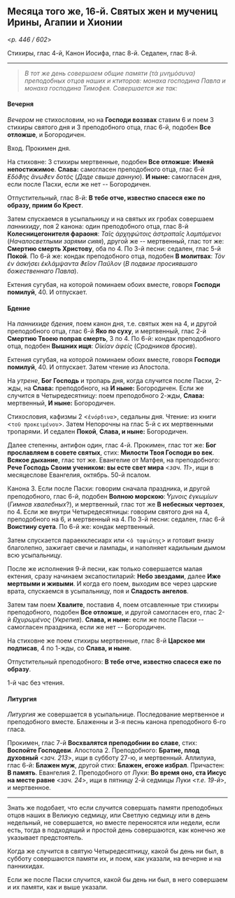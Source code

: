 
## Месяца того же, 16-й. Святых жен и мучениц Ирины, Агапии и Хионии  

<*p. 446 / 602*>

Стихиры, глас 4-й, Канон Иосифа, глас 8-й. Седален, глас 8-й.    

---

> *В тот же день совершаем общие памяти (τὰ μνημόσυνα) преподобных отцов наших и ктиторов: монаха 
> господина Павла и монаха господина Тимофея. Совершается же так:*

#### Вечерня

*Вечером* не стихословим, но на **Господи воззвах** ставим 6 и поем 3 стихиры святого дня и 3 преподобного 
отца, глас 6-й, подобен **Все отложше**, и Богородичен. 

Вход. Прокимен дня. 

На стиховне: 3 стихиры мертвенные, подобен **Все отложше**: **Имеяй непостижимое**. 
**Слава:** самогласен преподобного отца, глас 6-й *̓Εδόϑης ἄνωϑεν δοτός* (*Даде свыше данную*). 
**И ныне:** самогласен дня, если после Пасхи, если же нет -- Богородичен. 

Отпустительный, глас 8-й: **В тебе отче, известно спасеся еже по образу, приим бо Крест**. 

Затем спускаемся в усыпальницу и на святых их гробах совершаем *паннихиду*, поя 2 канона: 
один преподобного отца, глас 8-й **Колесницегонителя фараоня**: *Ταῖς ἀρχηφώτοις ἀστραπαῖς λαμπόμενοι* 
(*Началосветлыми зарями сияя*), другой же -- мертвенный, глас тот же: **Смертию смерть Христову**, 
оба по 4. 
По 3-й песни: седален, глас 5-й **Покой**. 
По 6-й же: кондак преподобного отца, подобен **В молитвах**: *Τὸν ἐν ἀσκήσει ἐκλάμψαντα ϑεῖον Παῦλον* 
(*В подвизе просиявшаго божественнаго Павла*). 

Ектения сугубая, на которой поминаем обоих вместе, говоря **Господи помилуй**, 40. И отпускает. 

#### Бдение

На *паннихиде бдения*, поем канон дня, т.е. святых жен на 4, и другой преподобного отца, глас 6-й 
**Яко по суху**, и мертвенный, глас 2-й **Смертию Твоею поправ смерть**, 3 по 4. 
По 6-й: кондак преподобного отца, подобен **Вышних ищя**: *Οἰκίαν ἀφείς* (*Сродников бросив*). 

Ектения сугубая, на которой поминаем обоих вместе, говоря **Господи помилуй**, 40. И отпускает. 
Затем чтение из Апостола. 

На *утрене*, **Бог Господь** и тропарь дня, когда случится после Пасхи, 2-жды, на **Слава:** преподобного, 
на **И ныне:** Богородичен. Если же случится в Четыредесятницу: поем преподобного 2-жды, 
**Слава:** мертвенный, **И ныне:** Богородичен. 

Стихословия, кафизмы 2 <`ἐνόρδινα`>, седальны дня. Чтение: из книги <`τοῦ προκειμένου`>. 
Затем Непорочны на глас 5-й с их мертвенными тропарями. И седален **Покой**, **Слава, и ныне:** Богородичен. 

Далее степенны, антифон один, глас 4-й. Прокимен, глас тот же: **Бог прославляем в совете святых**, 
стих: **Милости Твоя Господи во век**. **Всякое дыхание**, глас тот же. 
Евангелие от Матфея, на преподобного: **Рече Господь Своим учеником: вы есте свет мира** <*зач. 11*>, 
ищи в месяцеслове Евангелия, октябрь. 50-й псалом. 

Канона 3. Если после Пасхи: говорим сначала праздника, и другой преподобного, глас 6-й, 
подобен **Волною морскою**: *̔́Υμνοις ἐγκωμίων* (*Гимнов хвалебных*?), и мертвенный, глас тот же 
**В небесных чертозех**, по 4. Если же внутри Четыредесятницы: говорим святого дня на 4, 
преподобного на 6, и мертвенный на 4. 
По 3-й песни: седален, глас 6-й **Воистину суета**. 
По 6-й же: кондак мертвенный. 

Затем спускается параекклесиарх или <`ὁ ταφιώτης`> и готовит внизу благолепно, зажигает свечи и 
лампады, и наполняет кадильным дымом всю усыпальницу. 

После же исполнения 9-й песни, как только совершается малая ектения, сразу начинаем эксапостиларий: 
**Небо звездами**, далее **Иже мертвыми и живыми**. И когда его поем, выходим все через царские врата, 
спускаемся в усыпальницу, поя и **Сладость ангелов**. 

Затем там поем **Хвалите**, поставив 4, поем отсавленные три стихиры преподобного, подобен **Все отложше**, 
и другой самогласен его, глас 2-й *̓Ωχυρωμένος* (*Укрепив*). **Слава, и ныне:** если же после Пасхи -- 
самогласен праздника, если же нет -- Богородичен. 

На стиховне же поем стихиры мертвенные, глас 8-й **Царское ми подписав**, 4 по 1-жды, со **Слава, и ныне**. 

Отпустительный преподобного: **В тебе отче, известно спасеся еже по образу**. 

1-й час без чтения. 

#### Литургия

*Литургия* же совершается в усыпальнице. Последование мертвенное и преподобного вместе. 
Блаженны и 3-я песнь канона преподобного 6-го гласа. 

Прокимен, глас 7-й **Восхвалятся преподобнии во славе**, стих: **Воспойте Господеви**. 
Апостола 2. Преподобного: **Братие, плод духовный** <*зач. 213*>, ищи в субботу 27-ю, и мертвенный. 
Аллилуиа, глас 6-й: **Блажен муж**, другой стих: **Блажен, егоже избрал**. 
Причастен: **В память**. 
Евангелия 2. Преподобного от Луки: **Во время оно, ста Иисус на месте равне** <*зач. 24*>, ищи
в пятницу 2-й седмицы Луки <*т.е. 19-й*>, и мертвенное. 

--- 

Знать же подобает, что если случится совершать памяти преподобных отцов наших в Великую седмицу, 
или Светлую седмицу или в день недельный, не совершается, но вместе переносятся или недели, если есть, 
тогда в подходящий и простой день совершаются, как конечно же указывает предстоятель. 

Когда же случится в святую Четыредесятницу, какой бы день ни был, в субботу совершаются памяти их, и 
поем, как указали, на вечерне и на паннихидах. 

Если же после Пасхи случится, какой бы день ни был, в него совершаем и их памяти, как и выше указали.
